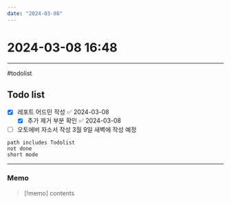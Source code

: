 ```yaml
---
date: "2024-03-08"
---
```

# 2024-03-08 16:48
---

#todolist


## Todo list

- [x] 레포트 어드민 작성 ✅ 2024-03-08
	- [x] 추가 제거 부분 확인 ✅ 2024-03-08
- [ ] 오토에버 자소서 작성
		3월 9일 새벽에 작성 예정 
```tasks
path includes Todolist
not done
short mode
```
---
### Memo
> [!memo]
> contents
